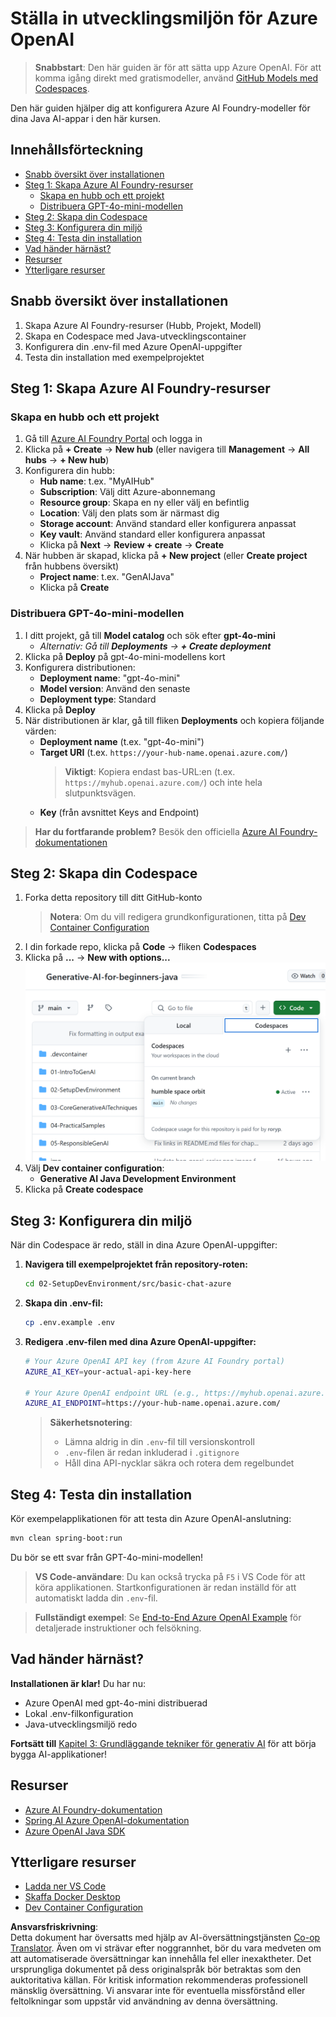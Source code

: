 <!--
CO_OP_TRANSLATOR_METADATA:
{
  "original_hash": "e00bbea0f95c611aa3bec676d23e8b43",
  "translation_date": "2025-07-21T19:34:23+00:00",
  "source_file": "02-SetupDevEnvironment/getting-started-azure-openai.md",
  "language_code": "sv"
}
-->
# Ställa in utvecklingsmiljön för Azure OpenAI

> **Snabbstart**: Den här guiden är för att sätta upp Azure OpenAI. För att komma igång direkt med gratismodeller, använd [GitHub Models med Codespaces](./README.md#quick-start-cloud).

Den här guiden hjälper dig att konfigurera Azure AI Foundry-modeller för dina Java AI-appar i den här kursen.

## Innehållsförteckning

- [Snabb översikt över installationen](../../../02-SetupDevEnvironment)
- [Steg 1: Skapa Azure AI Foundry-resurser](../../../02-SetupDevEnvironment)
  - [Skapa en hubb och ett projekt](../../../02-SetupDevEnvironment)
  - [Distribuera GPT-4o-mini-modellen](../../../02-SetupDevEnvironment)
- [Steg 2: Skapa din Codespace](../../../02-SetupDevEnvironment)
- [Steg 3: Konfigurera din miljö](../../../02-SetupDevEnvironment)
- [Steg 4: Testa din installation](../../../02-SetupDevEnvironment)
- [Vad händer härnäst?](../../../02-SetupDevEnvironment)
- [Resurser](../../../02-SetupDevEnvironment)
- [Ytterligare resurser](../../../02-SetupDevEnvironment)

## Snabb översikt över installationen

1. Skapa Azure AI Foundry-resurser (Hubb, Projekt, Modell)
2. Skapa en Codespace med Java-utvecklingscontainer
3. Konfigurera din .env-fil med Azure OpenAI-uppgifter
4. Testa din installation med exempelprojektet

## Steg 1: Skapa Azure AI Foundry-resurser

### Skapa en hubb och ett projekt

1. Gå till [Azure AI Foundry Portal](https://ai.azure.com/) och logga in
2. Klicka på **+ Create** → **New hub** (eller navigera till **Management** → **All hubs** → **+ New hub**)
3. Konfigurera din hubb:
   - **Hub name**: t.ex. "MyAIHub"
   - **Subscription**: Välj ditt Azure-abonnemang
   - **Resource group**: Skapa en ny eller välj en befintlig
   - **Location**: Välj den plats som är närmast dig
   - **Storage account**: Använd standard eller konfigurera anpassat
   - **Key vault**: Använd standard eller konfigurera anpassat
   - Klicka på **Next** → **Review + create** → **Create**
4. När hubben är skapad, klicka på **+ New project** (eller **Create project** från hubbens översikt)
   - **Project name**: t.ex. "GenAIJava"
   - Klicka på **Create**

### Distribuera GPT-4o-mini-modellen

1. I ditt projekt, gå till **Model catalog** och sök efter **gpt-4o-mini**
   - *Alternativ: Gå till **Deployments** → **+ Create deployment***
2. Klicka på **Deploy** på gpt-4o-mini-modellens kort
3. Konfigurera distributionen:
   - **Deployment name**: "gpt-4o-mini"
   - **Model version**: Använd den senaste
   - **Deployment type**: Standard
4. Klicka på **Deploy**
5. När distributionen är klar, gå till fliken **Deployments** och kopiera följande värden:
   - **Deployment name** (t.ex. "gpt-4o-mini")
   - **Target URI** (t.ex. `https://your-hub-name.openai.azure.com/`) 
      > **Viktigt**: Kopiera endast bas-URL:en (t.ex. `https://myhub.openai.azure.com/`) och inte hela slutpunktsvägen.
   - **Key** (från avsnittet Keys and Endpoint)

> **Har du fortfarande problem?** Besök den officiella [Azure AI Foundry-dokumentationen](https://learn.microsoft.com/azure/ai-foundry/how-to/create-projects?tabs=ai-foundry&pivots=hub-project)

## Steg 2: Skapa din Codespace

1. Forka detta repository till ditt GitHub-konto
   > **Notera**: Om du vill redigera grundkonfigurationen, titta på [Dev Container Configuration](../../../.devcontainer/devcontainer.json)
2. I din forkade repo, klicka på **Code** → fliken **Codespaces**
3. Klicka på **...** → **New with options...**
![skapa en codespace med alternativ](../../../translated_images/codespaces.9945ded8ceb431a58e8bee7f212e8c62b55733b7e302fd58194fadc95472fa3c.sv.png)
4. Välj **Dev container configuration**: 
   - **Generative AI Java Development Environment**
5. Klicka på **Create codespace**

## Steg 3: Konfigurera din miljö

När din Codespace är redo, ställ in dina Azure OpenAI-uppgifter:

1. **Navigera till exempelprojektet från repository-roten:**
   ```bash
   cd 02-SetupDevEnvironment/src/basic-chat-azure
   ```

2. **Skapa din .env-fil:**
   ```bash
   cp .env.example .env
   ```

3. **Redigera .env-filen med dina Azure OpenAI-uppgifter:**
   ```bash
   # Your Azure OpenAI API key (from Azure AI Foundry portal)
   AZURE_AI_KEY=your-actual-api-key-here
   
   # Your Azure OpenAI endpoint URL (e.g., https://myhub.openai.azure.com/)
   AZURE_AI_ENDPOINT=https://your-hub-name.openai.azure.com/
   ```

   > **Säkerhetsnotering**: 
   > - Lämna aldrig in din `.env`-fil till versionskontroll
   > - `.env`-filen är redan inkluderad i `.gitignore`
   > - Håll dina API-nycklar säkra och rotera dem regelbundet

## Steg 4: Testa din installation

Kör exempelapplikationen för att testa din Azure OpenAI-anslutning:

```bash
mvn clean spring-boot:run
```

Du bör se ett svar från GPT-4o-mini-modellen!

> **VS Code-användare**: Du kan också trycka på `F5` i VS Code för att köra applikationen. Startkonfigurationen är redan inställd för att automatiskt ladda din `.env`-fil.

> **Fullständigt exempel**: Se [End-to-End Azure OpenAI Example](./src/basic-chat-azure/README.md) för detaljerade instruktioner och felsökning.

## Vad händer härnäst?

**Installationen är klar!** Du har nu:
- Azure OpenAI med gpt-4o-mini distribuerad
- Lokal .env-filkonfiguration
- Java-utvecklingsmiljö redo

**Fortsätt till** [Kapitel 3: Grundläggande tekniker för generativ AI](../03-CoreGenerativeAITechniques/README.md) för att börja bygga AI-applikationer!

## Resurser

- [Azure AI Foundry-dokumentation](https://learn.microsoft.com/azure/ai-services/)
- [Spring AI Azure OpenAI-dokumentation](https://docs.spring.io/spring-ai/reference/api/clients/azure-openai-chat.html)
- [Azure OpenAI Java SDK](https://learn.microsoft.com/java/api/overview/azure/ai-openai-readme)

## Ytterligare resurser

- [Ladda ner VS Code](https://code.visualstudio.com/Download)
- [Skaffa Docker Desktop](https://www.docker.com/products/docker-desktop)
- [Dev Container Configuration](../../../.devcontainer/devcontainer.json)

**Ansvarsfriskrivning**:  
Detta dokument har översatts med hjälp av AI-översättningstjänsten [Co-op Translator](https://github.com/Azure/co-op-translator). Även om vi strävar efter noggrannhet, bör du vara medveten om att automatiserade översättningar kan innehålla fel eller inexaktheter. Det ursprungliga dokumentet på dess originalspråk bör betraktas som den auktoritativa källan. För kritisk information rekommenderas professionell mänsklig översättning. Vi ansvarar inte för eventuella missförstånd eller feltolkningar som uppstår vid användning av denna översättning.